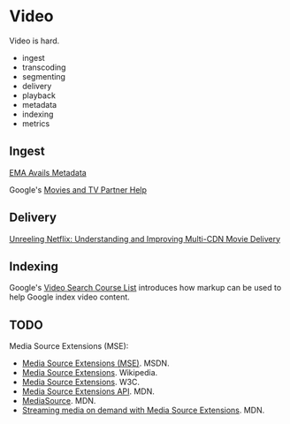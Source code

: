 Video
=====

Video is hard.

- ingest
- transcoding
- segmenting
- delivery
- playback
- metadata
- indexing
- metrics

## Ingest

[EMA Avails Metadata](http://www.movielabs.com/md/avails/)

Google's [Movies and TV Partner Help](https://support.google.com/moviestvpartners/answer/6227259)

## Delivery

[Unreeling Netflix: Understanding and Improving
Multi-CDN Movie Delivery](http://www-users.cs.umn.edu/~viadhi/netflix.pdf)

## Indexing

Google's [Video Search Course List](https://developers.google.com/webmasters/videosearch/) introduces how markup can be used to help Google index video content.

## TODO

Media Source Extensions (MSE):
- [Media Source Extensions (MSE)](https://msdn.microsoft.com/en-us/library/dn594470(v=vs.85).aspx). MSDN.
- [Media Source Extensions](https://en.wikipedia.org/wiki/Media_Source_Extensions). Wikipedia.
- [Media Source Extensions](https://www.w3.org/TR/media-source/). W3C.
- [Media Source Extensions API](https://developer.mozilla.org/en-US/docs/Web/API/Media_Source_Extensions_API). MDN.
- [MediaSource](https://developer.mozilla.org/en-US/docs/Web/API/MediaSource). MDN.
- [Streaming media on demand with Media Source Extensions](https://hacks.mozilla.org/2015/07/streaming-media-on-demand-with-media-source-extensions/). MDN.
